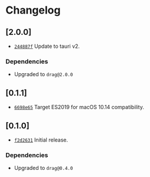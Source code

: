 # Changelog

## \[2.0.0]

- [`244887f`](https://github.com/crabnebula-dev/drag-rs/commit/244887fa36b12ac615919b9d2d149edca3d1f1c7) Update to tauri v2.

### Dependencies

- Upgraded to `drag@2.0.0`

## \[0.1.1]

- [`6698e65`](https://github.com/crabnebula-dev/drag-rs/commit/6698e655215e649d8a40d4c8d6d328ca595ce2d8) Target ES2019 for macOS 10.14 compatibility.

## \[0.1.0]

- [`f2d2631`](https://github.com/crabnebula-dev/drag-rs/commit/f2d26319d59dc9d92b4fc2b244d74f7b75f724b3) Initial release.

### Dependencies

- Upgraded to `drag@0.4.0`
